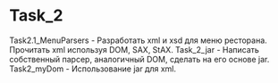 # Task_2
Task2.1_MenuParsers - Разработать xml и xsd для меню ресторана. 
                      Прочитать xml используя DOM, SAX, StAX. 
Task_2_jar - Написать собственный парсер, аналогичный DOM, сделать на его основе jar. 
Task2_myDom - Использование jar для xml.
